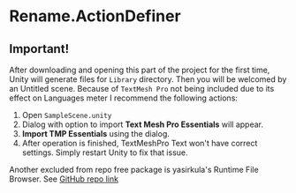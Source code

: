 ﻿# Rename.ActionDefiner

## Important!

After downloading and opening this part of the project for the first time, Unity will generate files for `Library` directory.
Then you will be welcomed by an Untitled scene. Because of `TextMesh Pro` not being included due to its effect on Languages meter I recommend the following actions:
1. Open `SampleScene.unity`
2. Dialog with option to import __Text Mesh Pro Essentials__ will appear.
3. __Import TMP Essentials__ using the dialog.
4. After operation is finished, TextMeshPro Text won't have correct settings. Simply restart Unity to fix that issue.

Another excluded from repo free package is yasirkula's Runtime File Browser.
See [GitHub repo link](https://github.com/yasirkula/UnitySimpleFileBrowser)